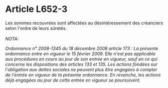 # Article L652-3

Les sommes recouvrées sont affectées au désintéressement des créanciers selon l'ordre de leurs sûretés.<br/><br/><i>NOTA:<p>Ordonnance n° 2008-1345 du 18 décembre 2008 article 173 : La présente ordonnance entre en vigueur le 15 février 2009. Elle n'est pas applicable aux procédures en cours au jour de son entrée en vigueur, sauf en ce qui concerne les dispositions des articles 133 et 135. Les actions fondées sur l'obligation aux dettes sociales ne peuvent plus être engagées à compter de l'entrée en vigueur de la présente ordonnance. En revanche, les actions déjà engagées au jour de cette entrée en vigueur se poursuivent.</p></i>